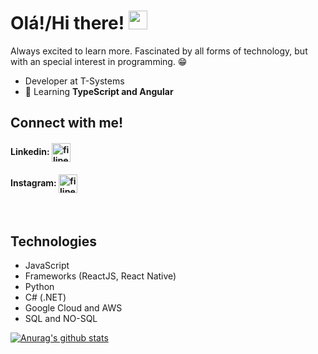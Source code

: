 <h1> Olá!/Hi there! <img src="https://raw.githubusercontent.com/MartinHeinz/MartinHeinz/master/wave.gif" width="30px"></h1>

<p>Always excited to learn more. Fascinated by all forms of technology, but with an special interest in programming. 😁</p> 

- Developer at T-Systems
- 🌱 Learning **TypeScript and Angular**

## Connect with me!
<p align="top-left">
  
#### Linkedin:      <a href="https://www.linkedin.com/in/filipemarquesf/" target="blank"><img align="center" src="https://cdn.jsdelivr.net/npm/simple-icons@3.0.1/icons/linkedin.svg" alt="filipe-marques-ferreira-7920411b6" height="30" width="30" /></a>
#### Instagram:       <a href="https://instagram.com/filipemarquesf1" target="blank"><img align="center" src="https://cdn.jsdelivr.net/npm/simple-icons@3.0.1/icons/instagram.svg" alt="filipemarquesf_" height="30" width="30" /></a>
</p>

<br>

## Technologies
- JavaScript
- Frameworks (ReactJS, React Native)
- Python
- C# (.NET)
- Google Cloud and AWS
- SQL and NO-SQL

[![Anurag's github stats](https://github-readme-stats.vercel.app/api?username=filipemf&count_private=true)](https://github.com/anuraghazra/github-readme-stats)

